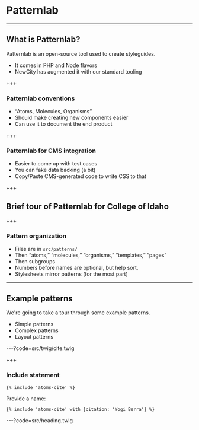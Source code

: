 # Patternlab

---

## What is Patternlab?

Patternlab is an open-source tool used to create styleguides.

- It comes in PHP and Node flavors
- NewCity has augmented it with our standard tooling

+++

### Patternlab conventions

- “Atoms, Molecules, Organisms”
- Should make creating new components easier
- Can use it to document the end product

+++

### Patternlab for CMS integration

- Easier to come up with test cases
- You can fake data backing (a bit)
- Copy/Paste CMS-generated code to write CSS to that

+++

## Brief tour of Patternlab for College of Idaho

+++

### Pattern organization

- Files are in `src/patterns/`
- Then “atoms,” “molecules,” “organisms,” “templates,” “pages”
- Then subgroups
- Numbers before names are optional, but help sort.
- Stylesheets mirror patterns (for the most part)

---

## Example patterns

We're going to take a tour through some example patterns.

- Simple patterns
- Complex patterns
- Layout patterns

---?code=src/twig/cite.twig

+++ 

### Include statement

```twig
{% include 'atoms-cite' %}
```

Provide a name:

```twig 
{% include 'atoms-cite' with {citation: 'Yogi Berra'} %}
```

---?code=src/heading.twig

